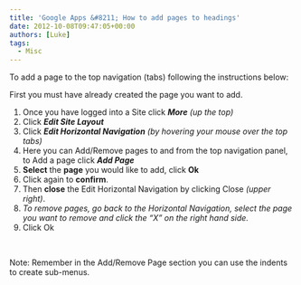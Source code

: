 ```yaml
---
title: 'Google Apps &#8211; How to add pages to headings'
date: 2012-10-08T09:47:05+00:00
authors: [Luke]
tags:
  - Misc
---
```

To add a page to the top navigation (tabs) following the instructions below:

First you must have already created the page you want to add.

  1. Once you have logged into a Site click **_More_** _(up the top)_
  2. Click **_Edit Site Layout_**
  3. Click **_Edit Horizontal Navigation_** _(by hovering your mouse over the top tabs)_
  4. Here you can Add/Remove pages to and from the top navigation panel, to Add a page click **_Add Page_**
  5. **Select** the **page** you would like to add, click **Ok**
  6. Click again to **confirm**.
  7. Then **close** the Edit Horizontal Navigation by clicking Close _(upper right)_.
  8. _To remove pages, go back to the Horizontal Navigation, select the page you want to remove and click the “X” on the right hand side._
  9. Click Ok

&nbsp;

Note: Remember in the Add/Remove Page section you can use the indents to create sub-menus.